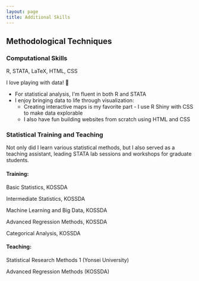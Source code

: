 ```yaml
---
layout: page
title: Additional Skills
---
```


<h2>Methodological Techniques</h2>

<h3>Computational Skills</h3>
<p>R, STATA, LaTeX, HTML, CSS</p>

<p>I love playing with data! 🎨</p>

<ul>
 <li>For statistical analysis, I'm fluent in both R and STATA</li>
 <li>I enjoy bringing data to life through visualization:
   <ul>
     <li>Creating interactive maps is my favorite part - I use R Shiny with CSS to make data explorable</li>
     <li>I also have fun building websites from scratch using HTML and CSS</li>
   </ul>
 </li>
</ul>

<h3>Statistical Training and Teaching</h3>
<p>Not only did I learn various statistical methods, but I also served as a teaching assistant, leading STATA lab sessions and workshops for graduate students.</p>

<h4>Training:</h4>
<p>Basic Statistics, KOSSDA</p>
<p>Intermediate Statistics, KOSSDA</p>
<p>Machine Learning and Big Data, KOSSDA</p>
<p>Advanced Regression Methods, KOSSDA</p>
<p>Categorical Analysis, KOSSDA</p>

<h4>Teaching:</h4>
<p>Statistical Research Methods 1 (Yonsei University)</p>
<p>Advanced Regression Methods (KOSSDA)</p>